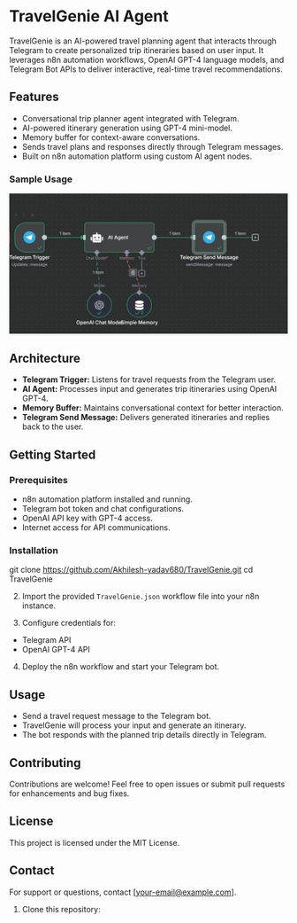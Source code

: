 # TravelGenie AI Agent

TravelGenie is an AI-powered travel planning agent that interacts through Telegram to create personalized trip itineraries based on user input. It leverages n8n automation workflows, OpenAI GPT-4 language models, and Telegram Bot APIs to deliver interactive, real-time travel recommendations.

## Features

- Conversational trip planner agent integrated with Telegram.
- AI-powered itinerary generation using GPT-4 mini-model.
- Memory buffer for context-aware conversations.
- Sends travel plans and responses directly through Telegram messages.
- Built on n8n automation platform using custom AI agent nodes.
### Sample Usage

![TravelGenie-AI-Powered-Personalized-Travel-Itinerary-Planner-via-Telegram](sample.png)

## Architecture

- **Telegram Trigger:** Listens for travel requests from the Telegram user.
- **AI Agent:** Processes input and generates trip itineraries using OpenAI GPT-4.
- **Memory Buffer:** Maintains conversational context for better interaction.
- **Telegram Send Message:** Delivers generated itineraries and replies back to the user.

## Getting Started

### Prerequisites

- n8n automation platform installed and running.
- Telegram bot token and chat configurations.
- OpenAI API key with GPT-4 access.
- Internet access for API communications.

### Installation
git clone https://github.com/Akhilesh-yadav680/TravelGenie.git
cd TravelGenie

2. Import the provided `TravelGenie.json` workflow file into your n8n instance.

3. Configure credentials for:
- Telegram API
- OpenAI GPT-4 API

4. Deploy the n8n workflow and start your Telegram bot.

## Usage

- Send a travel request message to the Telegram bot.
- TravelGenie will process your input and generate an itinerary.
- The bot responds with the planned trip details directly in Telegram.

## Contributing

Contributions are welcome! Feel free to open issues or submit pull requests for enhancements and bug fixes.

## License

This project is licensed under the MIT License.

## Contact

For support or questions, contact [your-email@example.com].


1. Clone this repository:

